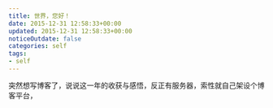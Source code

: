 ```yaml
---
title: 世界，您好！
date: 2015-12-31 12:58:33+00:00
updated: 2015-12-31 12:58:33+00:00
noticeOutdate: false
categories: self
tags:
- self
---
```


突然想写博客了，说说这一年的收获与感悟，反正有服务器，索性就自己架设个博客平台，
